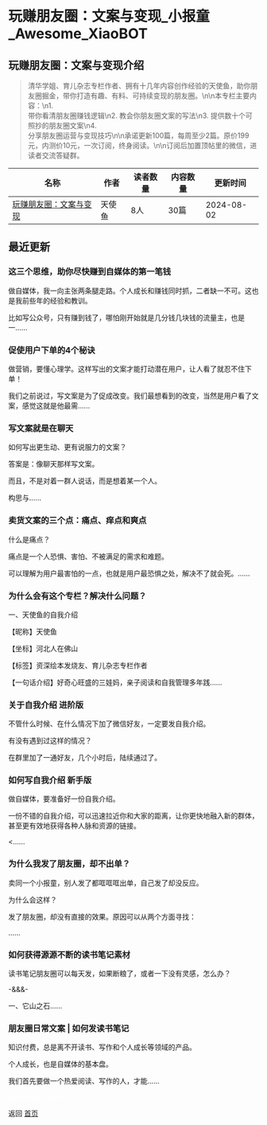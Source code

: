 # 玩赚朋友圈：文案与变现_小报童_Awesome_XiaoBOT

## 玩赚朋友圈：文案与变现介绍
> 清华学姐、育儿杂志专栏作者、拥有十几年内容创作经验的天使鱼，助你朋友圈掘金，带你打造有趣、有料、可持续变现的朋友圈。\n\n本专栏主要内容：\n1.  
带你看清朋友圈赚钱逻辑\n2. 教会你朋友圈文案的写法\n3. 提供数十个可照抄的朋友圈文案\n4.  
分享朋友圈运营与变现技巧\n\n承诺更新100篇，每周至少2篇。原价199元，内测价10元，一次订阅，终身阅读。\n\n订阅后加置顶帖里的微信，进读者交流答疑群。  
  


|名称|作者|读者数量|内容数量|更新时间|
|---|---|---|---|---|
|[玩赚朋友圈：文案与变现](https://xiaobot.net/p/pengyouquan?refer=0b133df9-27dc-423b-8101-639049001c13)|天使鱼|8人|30篇|2024-08-02|

## 最近更新
### 这三个思维，助你尽快赚到自媒体的第一笔钱

做自媒体，我一向主张两条腿走路。个人成长和赚钱同时抓，二者缺一不可。这也是我前些年的经验和教训。

比如写公众号，只有赚到钱了，哪怕刚开始就是几分钱几块钱的流量主，也是一......

### 促使用户下单的4个秘诀

做营销，要懂心理学。这样写出的文案才能打动潜在用户，让人看了就忍不住下单！

我们之前说过，写文案是为了促成改变。我们最想看到的改变，当然是用户看了文案，感觉这就是他最需......

### 写文案就是在聊天

如何写出更生动、更有说服力的文案？

答案是：像聊天那样写文案。

而且，不是对着一群人说话，而是想着某一个人。

构思与......

### 卖货文案的三个点：痛点、痒点和爽点

什么是痛点？

痛点是一个人恐惧、害怕、不被满足的需求和难题。

可以理解为用户最害怕的一点，也就是用户最恐惧之处，解决不了就会死。......

### 为什么会有这个专栏？解决什么问题？

一、天使鱼的自我介绍

【昵称】天使鱼

【坐标】河北人在佛山

【标签】资深绘本发烧友、育儿杂志专栏作者

【一句话介绍】好奇心旺盛的三娃妈，亲子阅读和自我管理多年践......

### 关于自我介绍 进阶版

不管什么时候、在什么情况下加了微信好友，一定要发自我介绍。

有没有遇到过这样的情况？

在群里加了一通好友，几个小时后，陆续通过了。

### 如何写自我介绍 新手版

做自媒体，要准备好一份自我介绍。

一份不错的自我介绍，可以迅速拉近你和大家的距离，让你更快地融入新的群体，甚至更有效地获得各种人脉和资源的链接。

<......

### 为什么我发了朋友圈，却不出单？

卖同一个小报童，别人发了都哐哐哐出单，自己发了却没反应。

为什么会这样？

发了朋友圈，却没有直接的效果。原因可以从两个方面寻找：

......

### 如何获得源源不断的读书笔记素材

读书笔记朋友圈可以每天发，如果断粮了，或者一下没有灵感，怎么办？

-&&&-

一、它山之石......

### 朋友圈日常文案 | 如何发读书笔记

知识付费，总是离不开读书、写作和个人成长等领域的产品。

个人成长，也是自媒体的基本盘。

我们首先要做一个热爱阅读、写作的人，才能......


<a href="https://github.com/Reno9527/awesome-xiaobot" style="color: white; text-decoration: none;">awesome-xiaobot</a>

返回 [首页](../README.md)
